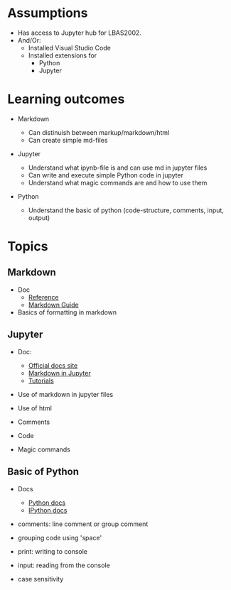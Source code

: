 # Assumptions

- Has access to Jupyter hub for LBAS2002.
- And/Or:
  - Installed Visual Studio Code
  - Installed extensions for
    - Python
    - Jupyter

# Learning outcomes

- Markdown
  - Can distinuish between markup/markdown/html
  - Can create simple md-files
  
- Jupyter
  - Understand what ipynb-file is and can use md in jupyter files
  - Can write and execute simple Python code in jupyter
  - Understand what magic commands are and how to use them

- Python
  - Understand the basic of python (code-structure, comments, input, output)
  
  
# Topics

## Markdown

- Doc
  - [Reference](https://commonmark.org/help/)
  - [Markdown Guide](https://www.markdownguide.org/)
- Basics of formatting in markdown

## Jupyter

- Doc:
  - [Official docs site](https://docs.jupyter.org/en/latest/)
  - [Markdown in Jupyter](https://www.datacamp.com/tutorial/markdown-in-jupyter-notebook)
  - [Tutorials](https://www.datacamp.com/tutorial/tutorial-jupyter-notebook#whatisapp)

- Use of markdown in jupyter files
- Use of html
- Comments
- Code
- Magic commands

## Basic of Python

- Docs
  - [Python docs](https://docs.python.org/)
  - [IPython docs](https://ipython.readthedocs.io/en/stable/)

- comments: line comment or group comment
- grouping code using 'space'
- print: writing to console
- input: reading from the console
- case sensitivity
